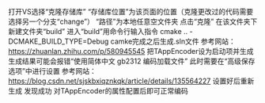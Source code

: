 打开VS选择“克隆存储库”
“存储库位置”为该页面的位置（克隆更改过的代码需要选择另一个分支“change”）
“路径”为本地任意空文件夹
点击“克隆”
在该文件夹下新建文件夹“build”
进入“build”用命令行输入指令
cmake .. -DCMAKE_BUILD_TYPE=Debug
camke完成之后生成.sln文件
参考网站：https://zhuanlan.zhihu.com/p/580945545
把TAppEncoder设为启动项并生成
生成结果可能会报错“使用简体中文 gb2312 编码加载文件”
此时需要在“高级保存选项”中进行设置
参考网站：https://blog.csdn.net/sjskbxiqznkqk/article/details/135564227
设置好后重新生成 发现成功
对TAppEncoder的属性配置后即可正常编码
